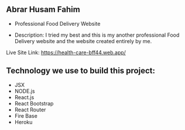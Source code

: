 ## Abrar Husam Fahim
* Professional Food Delivery Website

* Description: I tried my best and this is my another professional Food Delivery website and the website created entirely by me.

Live Site Link: https://health-care-bff44.web.app/

## Technology we use to build this project:

* JSX
* NODE.js
* React.js
* React Bootstrap
* React Router
* Fire Base
* Heroku